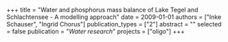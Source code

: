 +++
title = "Water and phosphorus mass balance of Lake Tegel and Schlachtensee - A modelling approach"
date = 2009-01-01
authors = ["Inke Schauser", "Ingrid Chorus"]
publication_types = ["2"]
abstract = ""
selected = false
publication = "*Water research*"
projects = ["oligo"]
+++

